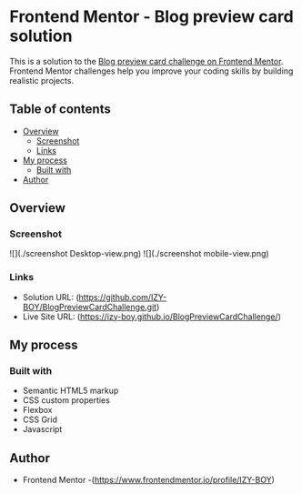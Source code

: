 # Frontend Mentor - Blog preview card solution

This is a solution to the [Blog preview card challenge on Frontend Mentor](https://www.frontendmentor.io/challenges/blog-preview-card-ckPaj01IcS). Frontend Mentor challenges help you improve your coding skills by building realistic projects. 

## Table of contents

- [Overview](#overview)
  - [Screenshot](#screenshot)
  - [Links](#links)
- [My process](#my-process)
  - [Built with](#built-with)
- [Author](#author)


## Overview

### Screenshot

![](./screenshot Desktop-view.png)
![](./screenshot mobile-view.png)

### Links

- Solution URL: (https://github.com/IZY-BOY/BlogPreviewCardChallenge.git)
- Live Site URL: (https://izy-boy.github.io/BlogPreviewCardChallenge/)

## My process

### Built with

- Semantic HTML5 markup
- CSS custom properties
- Flexbox
- CSS Grid
- Javascript

## Author

- Frontend Mentor -(https://www.frontendmentor.io/profile/IZY-BOY)
